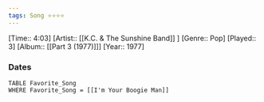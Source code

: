 ```yaml
---
tags: Song ⭐⭐⭐⭐ 
---
```

[Time:: 4:03]
[Artist:: [[K.C. & The Sunshine Band]] ]
[Genre:: Pop]
[Played:: 3]
[Album:: [[Part 3 (1977)]]]
[Year:: 1977]
### Dates
````dataview
TABLE Favorite_Song
WHERE Favorite_Song = [[I'm Your Boogie Man]]
````